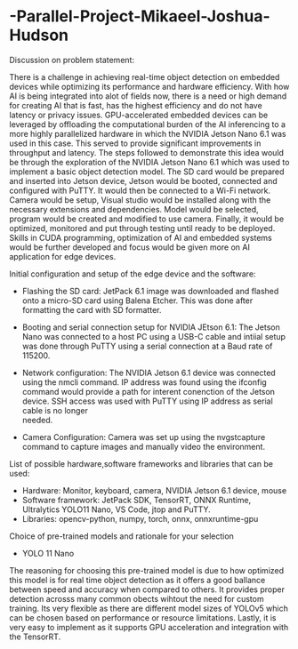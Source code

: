 # -Parallel-Project-Mikaeel-Joshua-Hudson

Discussion on problem statement:

There is a challenge in achieving real-time object detection on embedded devices while optimizing its performance and hardware efficiency. With how AI is being integrated into alot of fields now, there is a need or high demand for creating AI that is fast, has the highest efficiency and do not have latency or privacy issues. GPU-accelerated embedded devices can be leveraged by offloading the computational burden of the AI inferencing to a more highly parallelized hardware in which the NVIDIA Jetson Nano 6.1 was used in this case. This served to provide significant improvements in throughput and latency. The steps followed to demonstrate this idea would be through the exploration of the NVIDIA Jetson Nano 6.1 which was used to implement a basic object detection model. The SD card would be prepared and inserted into Jetson device, Jetson would be booted, connected and configured with PuTTY. It would then be connected to a Wi-Fi network. Camera would be setup, Visual studio would be installed along with the necessary extensions and dependencies. Model would be selected, program would be created and modified to use camera. Finally, it would be optimized, monitored and put through testing until ready to be deployed. Skills in CUDA programming, optimization of AI and embedded systems would be further developed and focus would be given more on AI application for edge devices.


Initial configuration and setup of the edge device and the software:
   - Flashing the SD card:
      JetPack 6.1 image was downloaded and flashed onto a micro-SD card using Balena Etcher. 
      This was done after formatting the card with SD formatter.
     
   - Booting and serial connection setup for NVIDIA JEtson 6.1:
      The Jetson Nano was connected to a host PC using a USB-C cable and intiial setup was done 
      through PuTTY using a serial connection at a Baud rate of 115200. 
     
   - Network configuration:
      The NVIDIA Jetson 6.1 device was connected using the nmcli command. IP address was found 
      using the ifconfig command would provide a path for interent conenction of the Jetson 
      device. SSH access was used with PuTTY using IP address as serial cable is no longer  
      needed.

   - Camera Configuration:
      Camera was set up using the nvgstcapture command to capture images and manually video the 
      environment.


List of possible hardware,software frameworks and libraries that can be used:
- Hardware: Monitor, keyboard, camera, NVIDIA Jetson 6.1 device, mouse
- Software framework: JetPack SDK, TensorRT, ONNX Runtime, Ultralytics YOLO11 Nano, VS Code, jtop and 
  PuTTY.
- Libraries: opencv-python, numpy, torch, onnx, onnxruntime-gpu

  
Choice of pre-trained models and rationale for your selection
- YOLO 11 Nano

The reasoning for choosing this pre-trained model is due to how optimized this model is for real time object detection as it offers a good ballance between speed and accuracy when compared to others. It provides proper detection acrosss many common obects wihtout the need for custom training. Its very flexible as there are different model sizes of YOLOv5 which can be chosen based on performance or resource limitations. Lastly, it is very easy to implement as it supports GPU acceleration and integration with the TensorRT.
















